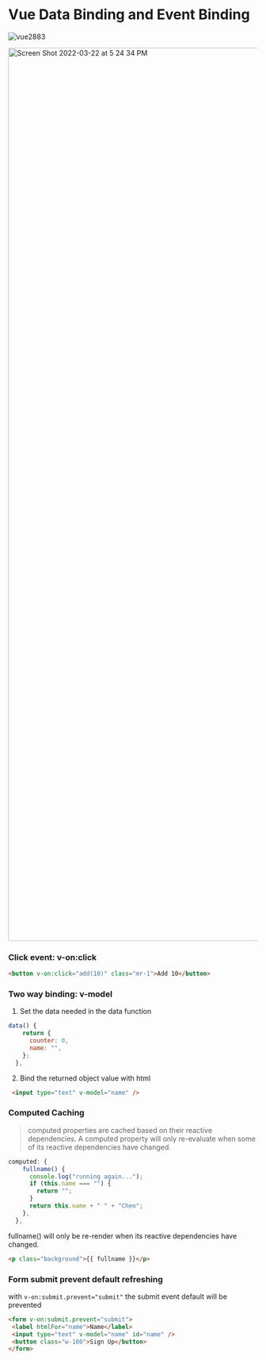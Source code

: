 # Vue Data Binding and Event Binding
 
![vue2883](https://user-images.githubusercontent.com/10693128/159541759-59467dc6-e720-4bff-85cb-bf0f85aa75c2.jpeg)


<img width="1800" alt="Screen Shot 2022-03-22 at 5 24 34 PM" src="https://user-images.githubusercontent.com/10693128/159540032-1c15e85a-991c-442f-bed1-69c5c39b28bf.png">

### Click event: v-on:click
```html
<button v-on:click="add(10)" class="mr-1">Add 10</button>
```

### Two way binding: v-model
1. Set the data needed in the data function
```js
data() {
    return {
      counter: 0,
      name: "",
    };
  },
 ```
2. Bind the returned object value with html
```html
 <input type="text" v-model="name" />
```

### Computed Caching
>computed properties are cached based on their reactive dependencies. A computed property will only re-evaluate when some of its reactive dependencies have changed. 
```js
computed: {
    fullname() {
      console.log("running again...");
      if (this.name === "") {
        return "";
      }
      return this.name + " " + "Chen";
    },
  },
```
fullname() will only be re-render when its reactive dependencies have changed.
```html
<p class="background">{{ fullname }}</p>
```

### Form submit prevent default refreshing
with ```v-on:submit.prevent="submit"``` the submit event default will be prevented
```html
<form v-on:submit.prevent="submit">
 <label htmlFor="name">Name</label>
 <input type="text" v-model="name" id="name" />
 <button class="w-100">Sign Up</button>
</form>
```
